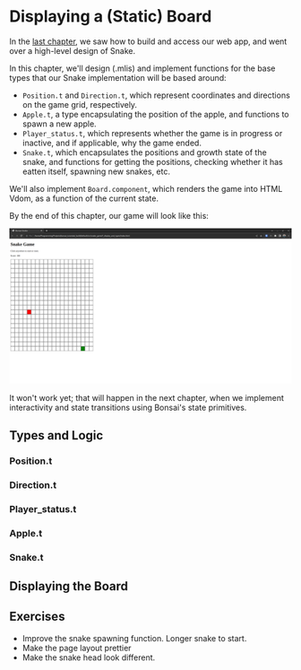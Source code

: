 # Displaying a (Static) Board

In the [last chapter](./0_hello_world.md), we saw how to build and access our
web app, and went over a high-level design of Snake.

In this chapter, we'll design (.mlis) and implement functions for the base types that
our Snake implementation will be based around:

- `Position.t` and `Direction.t`, which represent coordinates and directions on the game grid, respectively.
- `Apple.t`, a type encapsulating the position of the apple, and functions to spawn a new apple.
- `Player_status.t`, which represents whether the game is in progress or inactive, and if applicable, why the game ended.
- `Snake.t`, which encapsulates the positions and growth state of the snake, and functions for
  getting the positions, checking whether it has eatten itself, spawning new snakes, etc.

We'll also implement `Board.component`, which renders the game into HTML Vdom, as a function
of the current state.

By the end of this chapter, our game will look like this:

![chapter 1 result](img/1_result.png)

It won't work yet; that will happen in the next chapter, when we implement interactivity
and state transitions using Bonsai's state primitives.

## Types and Logic

### Position.t

### Direction.t

### Player_status.t

### Apple.t

### Snake.t

## Displaying the Board

## Exercises

- Improve the snake spawning function. Longer snake to start.
- Make the page layout prettier
- Make the snake head look different.
